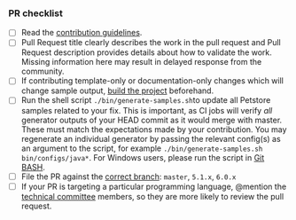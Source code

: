 <!-- Enter details of the change here. Include additional tests that have been done, reference to the issue for tracking, etc. -->

<!-- Please check the completed items below -->
### PR checklist
 
- [ ] Read the [contribution guidelines](https://github.com/openapitools/openapi-generator/blob/master/CONTRIBUTING.md).
- [ ] Pull Request title clearly describes the work in the pull request and Pull Request description provides details about how to validate the work. Missing information here may result in delayed response from the community.
- [ ] If contributing template-only or documentation-only changes which will change sample output, [build the project](https://github.com/OpenAPITools/openapi-generator#14---build-projects) beforehand.
- [ ] Run the shell script `./bin/generate-samples.sh`to update all Petstore samples related to your fix. This is important, as CI jobs will verify _all_ generator outputs of your HEAD commit as it would merge with master. These must match the expectations made by your contribution. You may regenerate an individual generator by passing the relevant config(s) as an argument to the script, for example `./bin/generate-samples.sh bin/configs/java*`. For Windows users, please run the script in [Git BASH](https://gitforwindows.org/).
- [ ] File the PR against the [correct branch](https://github.com/OpenAPITools/openapi-generator/wiki/Git-Branches): `master`, `5.1.x`, `6.0.x`
- [ ] If your PR is targeting a particular programming language, @mention the [technical committee](https://github.com/openapitools/openapi-generator/#62---openapi-generator-technical-committee) members, so they are more likely to review the pull request.
